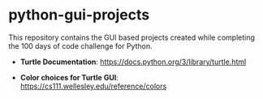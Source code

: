 # python-gui-projects
This repository contains the GUI based projects created while completing the 100 days of code challenge for Python.

- **Turtle Documentation**: https://docs.python.org/3/library/turtle.html

- **Color choices for Turtle GUI**: https://cs111.wellesley.edu/reference/colors
